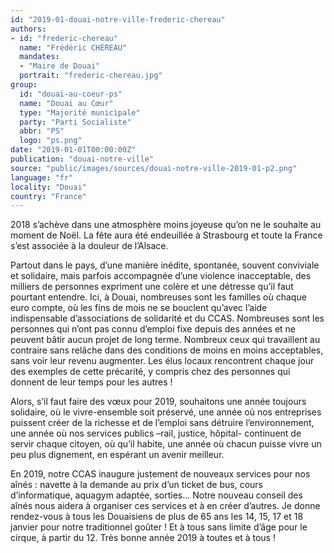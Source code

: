 ```yaml
---
id: "2019-01-douai-notre-ville-frederic-chereau"
authors:
- id: "frederic-chereau"
  name: "Frédéric CHÉREAU"
  mandates: 
  - "Maire de Douai"
  portrait: "frederic-chereau.jpg"
group:
  id: "douai-au-coeur-ps"
  name: "Douai au Cœur"
  type: "Majorité municipale"
  party: "Parti Socialiste"
  abbr: "PS"
  logo: "ps.png"
date: "2019-01-01T00:00:00Z"
publication: "douai-notre-ville"
source: "public/images/sources/douai-notre-ville-2019-01-p2.png"
language: "fr"
locality: "Douai"
country: "France"
---
```


2018 s’achève dans une atmosphère moins joyeuse qu’on ne le souhaite au moment de Noël. La fête aura été endeuillée à Strasbourg et toute la France s’est associée à la douleur de l’Alsace.

Partout dans le pays, d’une manière inédite, spontanée, souvent conviviale et solidaire, mais parfois accompagnée d’une violence inacceptable, des milliers de personnes expriment une colère et une détresse qu’il faut pourtant entendre. Ici, à Douai, nombreuses sont les familles où chaque euro compte, où les fins de mois ne se bouclent qu’avec l’aide indispensable d’associations de solidarité et du CCAS. Nombreuses sont les personnes qui n’ont pas connu d’emploi fixe depuis des années et ne peuvent bâtir aucun projet de long terme. Nombreux ceux qui travaillent au contraire sans relâche dans des conditions de moins en moins acceptables, sans voir leur revenu augmenter. Les élus locaux rencontrent chaque jour des exemples de cette précarité, y compris chez des personnes qui donnent de leur temps pour les autres !

Alors, s’il faut faire des vœux pour 2019, souhaitons une année toujours solidaire, où le vivre-ensemble soit préservé, une année où nos entreprises puissent créer de la richesse et de l’emploi sans détruire l’environnement, une année où nos services publics –rail, justice, hôpital- continuent de servir chaque citoyen, où qu’il habite, une année où chacun puisse vivre un peu plus dignement, en espérant un avenir meilleur.

En 2019, notre CCAS inaugure justement de nouveaux services pour nos aînés : navette à la demande au prix d’un ticket de bus, cours d’informatique, aquagym adaptée, sorties… Notre nouveau conseil des aînés nous aidera à organiser ces services et à en créer d’autres. Je donne rendez-vous à tous les Douaisiens de plus de 65 ans les 14, 15, 17 et 18 janvier pour notre traditionnel goûter ! Et à tous sans limite d’âge pour le cirque, à partir du 12. Très bonne année 2019 à toutes et à tous !
